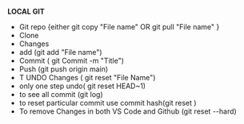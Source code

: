 <B>LOCAL GIT</B>
<ul><li> Git repo {either git copy "File name" OR git pull "File name" }
<li> Clone
<li> Changes
<li> add (git add "File name")
<li> Commit ( git Commit -m "Title")
<li> Push (git push origin main) 
<li> T UNDO Changes ( git reset "File Name") 
<li>only one step undo( git reset HEAD~1)
<li> to see all commit (git log)
<li> to reset particular commit use commit hash(git reset <hash number>)
<li> To remove Changes in both VS Code and Github (git reset --hard<hash number>)
</ul>
